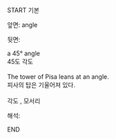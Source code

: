 START
기본

앞면:
angle


뒷면:
<div>a 45° angle </div><div>45도 각도</div><div><br></div><div><div>The tower of Pisa leans at an angle. </div><div>피사의 탑은 기울어져 있다.</div></div><div><br></div><div>각도 , 모서리</div>


해석:

END